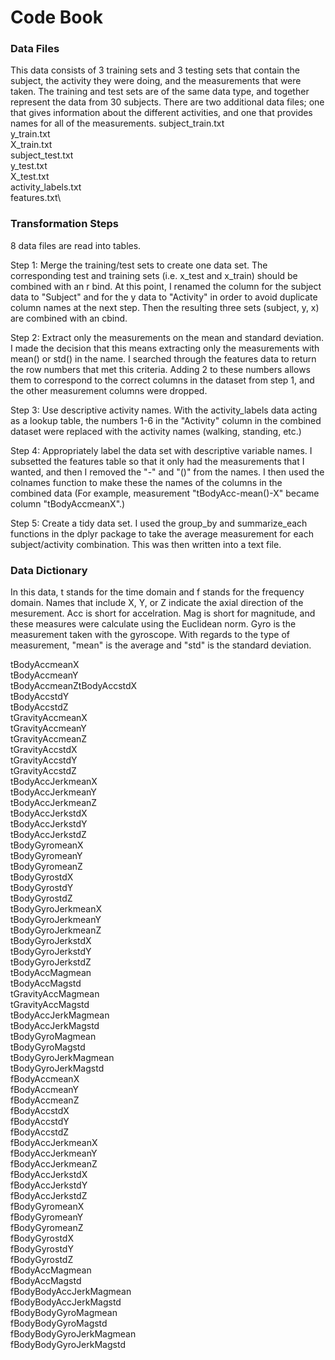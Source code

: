 # Code Book

### Data Files
This data consists of 3 training sets and 3 testing sets that contain the subject, the activity they were doing, and the measurements that were taken. The training and test sets are of the same data type, and together represent the data from 30 subjects. There are two additional data files; one that gives information about the different activities, and one that provides names for all of the measurements.
subject_train.txt\
y_train.txt\
X_train.txt\
subject_test.txt\
y_test.txt\
X_test.txt\
activity_labels.txt\
features.txt\

### Transformation Steps
8 data files are read into tables.

Step 1: Merge the training/test sets to create one data set. The corresponding test and training sets (i.e. x_test and x_train) should be combined with an r bind. At this point, I renamed the column for the subject data to "Subject" and for the y data to "Activity" in order to avoid duplicate column names at the next step. Then the resulting three sets (subject, y, x) are combined with an cbind. 

Step 2: Extract only the measurements on the mean and standard deviation. I made the decision that this means extracting only the measurements with mean() or std() in the name. I searched through the features data to return the row numbers that met this criteria. Adding 2 to these numbers allows them to correspond to the correct columns in the dataset from step 1, and the other measurement columns were dropped.

Step 3: Use descriptive activity names. With the activity_labels data acting as a lookup table, the numbers 1-6 in the "Activity" column in the combined dataset were replaced with the activity names (walking, standing, etc.)

Step 4: Appropriately label the data set with descriptive variable names. I subsetted the features table so that it only had the measurements that I wanted, and then I removed the "-" and "()" from the names. I then used the colnames function to make these the names of the columns in the combined data (For example, measurement "tBodyAcc-mean()-X" became column "tBodyAccmeanX".)

Step 5: Create a tidy data set. I used the group_by and summarize_each functions in the dplyr package to take the average measurement for each subject/activity combination. This was then written into a text file.

### Data Dictionary
In this data, t stands for the time domain and f stands for the frequency domain. Names that include X, Y, or Z indicate the axial direction of the mesurement. Acc is short for accelration. Mag is short for magnitude, and these measures were calculate using the Euclidean norm. Gyro is the measurement taken with the gyroscope. With regards to the type of measurement, "mean" is the average and "std" is the standard deviation.

tBodyAccmeanX\
tBodyAccmeanY\
tBodyAccmeanZtBodyAccstdX\
tBodyAccstdY\
tBodyAccstdZ\
tGravityAccmeanX\
tGravityAccmeanY\
tGravityAccmeanZ\
tGravityAccstdX\
tGravityAccstdY\
tGravityAccstdZ\
tBodyAccJerkmeanX\
tBodyAccJerkmeanY\
tBodyAccJerkmeanZ\
tBodyAccJerkstdX\
tBodyAccJerkstdY\
tBodyAccJerkstdZ\
tBodyGyromeanX\
tBodyGyromeanY\
tBodyGyromeanZ\
tBodyGyrostdX\
tBodyGyrostdY\
tBodyGyrostdZ\
tBodyGyroJerkmeanX\
tBodyGyroJerkmeanY\
tBodyGyroJerkmeanZ\
tBodyGyroJerkstdX\
tBodyGyroJerkstdY\
tBodyGyroJerkstdZ\
tBodyAccMagmean\
tBodyAccMagstd\
tGravityAccMagmean\
tGravityAccMagstd\
tBodyAccJerkMagmean\
tBodyAccJerkMagstd\
tBodyGyroMagmean\
tBodyGyroMagstd\
tBodyGyroJerkMagmean\
tBodyGyroJerkMagstd\
fBodyAccmeanX\
fBodyAccmeanY\
fBodyAccmeanZ\
fBodyAccstdX\
fBodyAccstdY\
fBodyAccstdZ\
fBodyAccJerkmeanX\
fBodyAccJerkmeanY\
fBodyAccJerkmeanZ\
fBodyAccJerkstdX\
fBodyAccJerkstdY\
fBodyAccJerkstdZ\
fBodyGyromeanX\
fBodyGyromeanY\
fBodyGyromeanZ\
fBodyGyrostdX\
fBodyGyrostdY\
fBodyGyrostdZ\
fBodyAccMagmean\
fBodyAccMagstd\
fBodyBodyAccJerkMagmean\
fBodyBodyAccJerkMagstd\
fBodyBodyGyroMagmean\
fBodyBodyGyroMagstd\
fBodyBodyGyroJerkMagmean\
fBodyBodyGyroJerkMagstd
